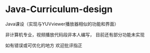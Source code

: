 # Java-Curriculum-design
Java课设（实现与YUVviewer播放器相似的功能和界面）

非计算机专业，视频播放代码段非本人编写，
目前还有部分功能未实现

如有错误或可优化的地方
欢迎批评指正
